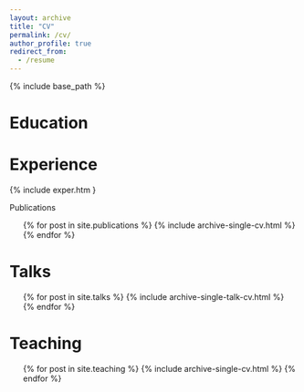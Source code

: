 ```yaml
---
layout: archive
title: "CV"
permalink: /cv/
author_profile: true
redirect_from:
  - /resume
---
```


{% include base_path %}

Education
======

Experience
======
<DL>{% include exper.htm }  </DL

Publications
======
  <ul>{% for post in site.publications %}
    {% include archive-single-cv.html %}
  {% endfor %}</ul>

Talks
======
  <ul>{% for post in site.talks %}
    {% include archive-single-talk-cv.html %}
  {% endfor %}</ul>

Teaching
======
  <ul>{% for post in site.teaching %}
    {% include archive-single-cv.html %}
  {% endfor %}</ul>
